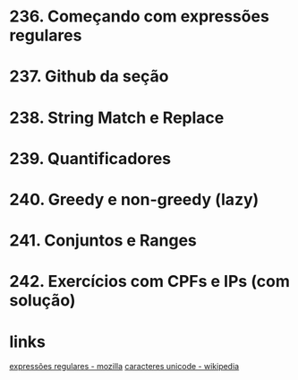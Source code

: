 # 236. Começando com expressões regulares
# 237. Github da seção
# 238. String Match e Replace
# 239. Quantificadores
# 240. Greedy e non-greedy (lazy)
# 241. Conjuntos e Ranges
# 242. Exercícios com CPFs e IPs (com solução)

# links
 [expressões regulares - mozilla](https://developer.mozilla.org/pt-BR/docs/Web/JavaScript/Guide/Regular_Expressions)
  [caracteres unicode - wikipedia](https://en.wikipedia.org/wiki/List_of_Unicode_characters)